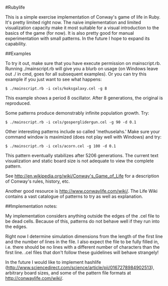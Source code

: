 #Rubylife

This is a simple exercise implementation of Conway's game of life in Ruby. It's pretty
limited right now. The naive implementation and limited visualization capacity make
it most suitable for a visual introduction to the basics of the game (for now). It is
also pretty good for manual experimentation with small patterns. In the future I hope 
to expand its capability.

##Examples

To try it out, make sure that you have execute permission on mainscript.rb. Running 
./mainscript.rb will give you a blurb on usage (on Windows leave out ./ in cmd, goes for all subsequent examples). Or you can try this example if you just want to see what happens:

    $ ./mainscript.rb -i cels/koksgalaxy.cel -g 8

This example shows a period 8 oscillator. After 8 generations, the original is reproduced.

Some patterns produce demonstrably infinite population growth. Try:

    $ ./mainscript.rb -i cels/gosperglidergun.cel -g 90 -d 0.1

Other interesting patterns include so called 'methuselahs.' Make sure your command window 
is maximized (does not play well with Windows) and try:
  
    $ ./mainscript.rb -i cels/acorn.cel -g 100 -d 0.1

This pattern eventually stabilizes after 5206 generations. The current text visualization
and static board size is not adequate to view the complete pattern.

See http://en.wikipedia.org/wiki/Conway's_Game_of_Life for a description of Conway's
rules, history, etc.

Another good resource is http://www.conwaylife.com/wiki/. The Life Wiki contains a vast
catalogue of patterns to try as well as explanation.

##Implementation notes:

My implementation considers anything outside the edges of the .cel file to be dead cells.
Because of this, patterns do not behave well if they run into the edges.

Right now I determine simulation dimensions from the length of the first line and the 
number of lines in the file. I also expect the file to be fully filled in, i.e. there 
should be no lines with a different number of characters than the first line. .cel files 
that don't follow these guidelines will behave strangely!

In the future I would like to implement hashlife (http://www.sciencedirect.com/science/article/pii/0167278984902513), arbitrary board sizes, and some of the pattern file formats at http://conwaylife.com/wiki/.
